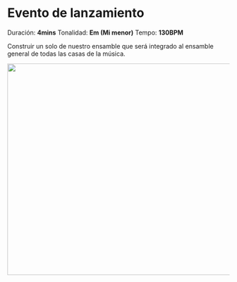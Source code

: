 # Evento de lanzamiento
Duración: __4mins__
Tonalidad: __Em (Mi menor)__
Tempo: __130BPM__

Construir un solo de nuestro ensamble que será integrado al ensamble general de todas las casas de la música.

<img src="https://raw.githubusercontent.com/son0p/casaDeLaMusicaElectronica/master/imagenes/soloCasasDeLaMusicaElectronica.jpg" width="640" height="480">







